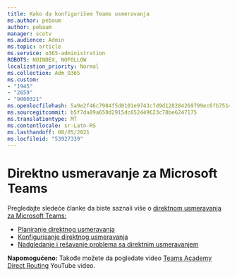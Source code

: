 ```yaml
---
title: Kako da konfigurišem Teams usmeravanja
ms.author: pebaum
author: pebaum
manager: scotv
ms.audience: Admin
ms.topic: article
ms.service: o365-administration
ROBOTS: NOINDEX, NOFOLLOW
localization_priority: Normal
ms.collection: Adm_O365
ms.custom:
- "1945"
- "2659"
- "9000321"
ms.openlocfilehash: 5a9e2f46c7984f5d0101e9743cfd9d128284269799ec6fb7514a9176b857170c
ms.sourcegitcommit: b5f7da89a650d2915dc652449623c78be6247175
ms.translationtype: MT
ms.contentlocale: sr-Latn-RS
ms.lasthandoff: 08/05/2021
ms.locfileid: "53927339"
---
```

# <a name="direct-routing-for-microsoft-teams"></a>Direktno usmeravanje za Microsoft Teams

Pregledajte sledeće članke da biste saznali više o [direktnom usmeravanja za Microsoft Teams:](https://docs.microsoft.com/MicrosoftTeams/direct-routing-landing-page) 

- [Planiranje direktnog usmeravanja](https://docs.microsoft.com/MicrosoftTeams/direct-routing-plan)
- [Konfigurisanje direktnog usmeravanja](https://docs.microsoft.com/MicrosoftTeams/direct-routing-configure) 
- [Nadgledanje i rešavanje problema sa direktnim usmeravanjem](https://docs.microsoft.com/MicrosoftTeams/direct-routing-monitor-and-troubleshoot)

**Napomogućeno:** Takođe možete da pogledate video [Teams Academy Direct Routing](https://www.youtube.com/watch?v=1ASftX_Msb8&index=10&list=PLaSOUojkSiGnKuE30ckcjnDVkMNqDv0Vl) YouTube video.